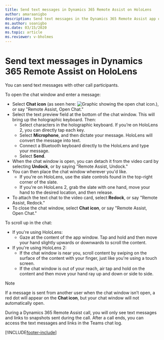 ```yaml
---
title: Send text messages in Dynamics 365 Remote Assist on HoloLens
author: amaraanigbo
description: Send text messages in the Dynamics 365 Remote Assist app on HoloLens and adjust the text chat panel. 
ms.author: soanigbo
ms.date: 03/15/2020
ms.topic: article
ms.reviewer: v-bholmes
---
```


# Send text messages in Dynamics 365 Remote Assist on HoloLens


You can send text messages with other call participants.

To open the chat window and enter a message:

- Select **Chat icon** (as seen here: ![Graphic showing the open chat icon.](media/RAHL_Text.png )), or say "Remote Assist, Open Chat."
- Select the text preview field at the bottom of the chat window. This will bring up the holographic keyboard. Then:
  - Select characters in the holographic keyboard. If you’re on HoloLens 2, you can directly tap each key.
  - Select **Microphone**, and then dictate your message. HoloLens will convert the message into text.
  - Connect a Bluetooth keyboard directly to the HoloLens and type your message.
  - Select **Send**. 
- When the chat window is open, you can detach it from the video card by selecting **Undock**, or by saying "Remote Assist, Undock."
- You can then place the chat window wherever you'd like.
  - If you're on HoloLens, use the slate controls found in the top-right corner of the slate. 
  - If you're on HoloLens 2, grab the slate with one hand, move your hand to the desired location, and then release.
- To attach the text chat to the video card, select **Redock**, or say "Remote Assist, Redock."  
- To close the chat window, select **Chat icon**, or say "Remote Assist, Open Chat."

To scroll up in the chat: 

- If you're using HoloLens:
  - Gaze at the content of the app window. Tap and hold and then move your hand slightly upwards or downwards to scroll the content.
- If you're using HoloLens 2:
  - If the chat window is near you, scroll content by swiping on the surface of the content with your finger, just like you're using a touch screen.
  -	If the chat window is out of your reach, air tap and hold on the content and then move your hand ray up and down or side to side.


> [!Note]
> If a message is sent from another user when the chat window isn’t open, a red dot will appear on the **Chat icon**, but your chat window will not automatically open.

During a Dynamics 365 Remote Assist call, you will only see text messages and links to snapshots sent during the call. After a call ends, you can access the text messages and links in the Teams chat log. 


[!INCLUDE[footer-include](../includes/footer-banner.md)]
